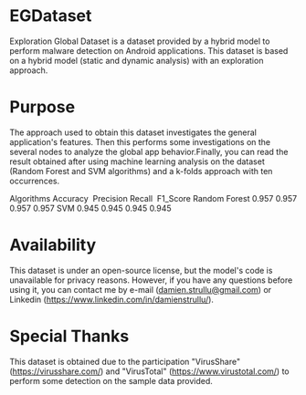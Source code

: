 # EGDataset

Exploration Global Dataset is a dataset provided by a hybrid model to perform malware detection on Android applications. This dataset is based on a hybrid model (static and dynamic analysis) with an exploration approach.

# Purpose
The approach used to obtain this dataset investigates the general application's features. Then this performs some investigations on the several nodes to analyze the global app behavior.Finally, you can read the result obtained after using machine learning analysis on the dataset (Random Forest and SVM algorithms) and a k-folds approach with ten occurrences.

Algorithms&nbsp;Accuracy&nbsp;	Precision	Recall&nbsp;	F1_Score
Random Forest	0.957	0.957	0.957	0.957
SVM	0.945	0.945	0.945	0.945


# Availability
This dataset is under an open-source license, but the model's code is unavailable for privacy reasons. However, if you have any questions before using it, you can contact me by e-mail (damien.strullu@gmail.com) or Linkedin (https://www.linkedin.com/in/damienstrullu/).

# Special Thanks

This dataset is obtained due to the participation "VirusShare" (https://virusshare.com/) and "VirusTotal" (https://www.virustotal.com/) to perform some detection on the sample data provided.
